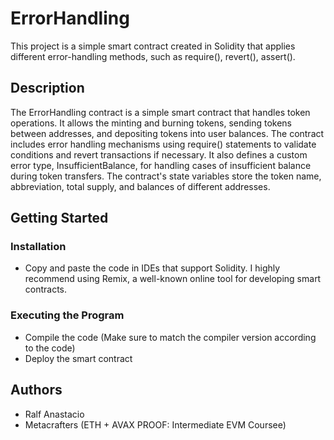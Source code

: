 # ErrorHandling

This project is a simple smart contract created in Solidity that applies different error-handling methods, such as require(), revert(), assert().

## Description

The ErrorHandling contract is a simple smart contract that handles token operations. It allows the minting and burning tokens, sending tokens between addresses, and depositing tokens into user balances. The contract includes error handling mechanisms using require() statements to validate conditions and revert transactions if necessary. It also defines a custom error type, InsufficientBalance, for handling cases of insufficient balance during token transfers. The contract's state variables store the token name, abbreviation, total supply, and balances of different addresses.

## Getting Started

### Installation

- Copy and paste the code in IDEs that support Solidity. I highly recommend using Remix, a well-known online tool for developing smart contracts.

### Executing the Program

- Compile the code (Make sure to match the compiler version according to the code)
- Deploy the smart contract

## Authors

- Ralf Anastacio
- Metacrafters (ETH + AVAX PROOF: Intermediate EVM Coursee)
